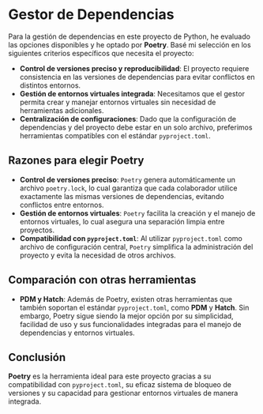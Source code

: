 # Gestor de Dependencias

Para la gestión de dependencias en este proyecto de Python, he evaluado las opciones disponibles y he optado por **Poetry**. Basé mi selección en los siguientes criterios específicos que necesita el proyecto:  

- **Control de versiones preciso y reproducibilidad**: El proyecto requiere consistencia en las versiones de dependencias para evitar conflictos en distintos entornos.  
- **Gestión de entornos virtuales integrada**: Necesitamos que el gestor permita crear y manejar entornos virtuales sin necesidad de herramientas adicionales.  
- **Centralización de configuraciones**: Dado que la configuración de dependencias y del proyecto debe estar en un solo archivo, preferimos herramientas compatibles con el estándar `pyproject.toml`.  

## Razones para elegir Poetry

- **Control de versiones preciso**: `Poetry` genera automáticamente un archivo `poetry.lock`, lo cual garantiza que cada colaborador utilice exactamente las mismas versiones de dependencias, evitando conflictos entre entornos.  
- **Gestión de entornos virtuales**: `Poetry` facilita la creación y el manejo de entornos virtuales, lo cual asegura una separación limpia entre proyectos.  
- **Compatibilidad con `pyproject.toml`**: Al utilizar `pyproject.toml` como archivo de configuración central, `Poetry` simplifica la administración del proyecto y evita la necesidad de otros archivos.   

## Comparación con otras herramientas

- **PDM y Hatch**: Además de Poetry, existen otras herramientas que también soportan el estándar `pyproject.toml`, como **PDM** y **Hatch**. Sin embargo, Poetry sigue siendo la mejor opción por su simplicidad, facilidad de uso y sus funcionalidades integradas para el manejo de dependencias y entornos virtuales.  

## Conclusión

**Poetry** es la herramienta ideal para este proyecto gracias a su compatibilidad con `pyproject.toml`, su eficaz sistema de bloqueo de versiones y su capacidad para gestionar entornos virtuales de manera integrada.  